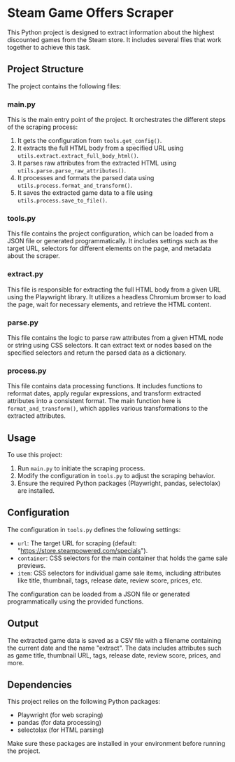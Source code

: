 # Steam Game Offers Scraper

This Python project is designed to extract information about the highest discounted games from the Steam store. It includes several files that work together to achieve this task.

## Project Structure

The project contains the following files:

### main.py

This is the main entry point of the project. It orchestrates the different steps of the scraping process:

1. It gets the configuration from `tools.get_config()`.
2. It extracts the full HTML body from a specified URL using `utils.extract.extract_full_body_html()`.
3. It parses raw attributes from the extracted HTML using `utils.parse.parse_raw_attributes()`.
4. It processes and formats the parsed data using `utils.process.format_and_transform()`.
5. It saves the extracted game data to a file using `utils.process.save_to_file()`.

### tools.py

This file contains the project configuration, which can be loaded from a JSON file or generated programmatically. It includes settings such as the target URL, selectors for different elements on the page, and metadata about the scraper.

### extract.py

This file is responsible for extracting the full HTML body from a given URL using the Playwright library. It utilizes a headless Chromium browser to load the page, wait for necessary elements, and retrieve the HTML content.

### parse.py

This file contains the logic to parse raw attributes from a given HTML node or string using CSS selectors. It can extract text or nodes based on the specified selectors and return the parsed data as a dictionary.

### process.py

This file contains data processing functions. It includes functions to reformat dates, apply regular expressions, and transform extracted attributes into a consistent format. The main function here is `format_and_transform()`, which applies various transformations to the extracted attributes.

## Usage

To use this project:

1. Run `main.py` to initiate the scraping process.
2. Modify the configuration in `tools.py` to adjust the scraping behavior.
3. Ensure the required Python packages (Playwright, pandas, selectolax) are installed.

## Configuration

The configuration in `tools.py` defines the following settings:

- `url`: The target URL for scraping (default: "https://store.steampowered.com/specials").
- `container`: CSS selectors for the main container that holds the game sale previews.
- `item`: CSS selectors for individual game sale items, including attributes like title, thumbnail, tags, release date, review score, prices, etc.

The configuration can be loaded from a JSON file or generated programmatically using the provided functions.

## Output

The extracted game data is saved as a CSV file with a filename containing the current date and the name "extract". The data includes attributes such as game title, thumbnail URL, tags, release date, review score, prices, and more.

## Dependencies

This project relies on the following Python packages:

- Playwright (for web scraping)
- pandas (for data processing)
- selectolax (for HTML parsing)

Make sure these packages are installed in your environment before running the project.
